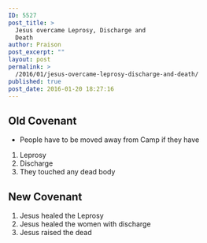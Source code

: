 ```yaml
---
ID: 5527
post_title: >
  Jesus overcame Leprosy, Discharge and
  Death
author: Praison
post_excerpt: ""
layout: post
permalink: >
  /2016/01/jesus-overcame-leprosy-discharge-and-death/
published: true
post_date: 2016-01-20 18:27:16
---
```

<h2><strong>Old Covenant</strong></h2>
<ul>
	<li>People have to be moved away from Camp if they have</li>
</ul>
<ol>
	<li>Leprosy</li>
	<li>Discharge</li>
	<li>They touched any dead body</li>
</ol>
<h2><strong>New Covenant</strong></h2>
<ol>
	<li>Jesus healed the Leprosy</li>
	<li>Jesus healed the women with discharge</li>
	<li>Jesus raised the dead</li>
</ol>